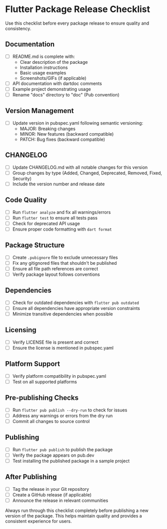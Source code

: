 # Flutter Package Release Checklist

Use this checklist before every package release to ensure quality and consistency.

## Documentation
- [ ] README.md is complete with:
  - Clear description of the package
  - Installation instructions
  - Basic usage examples
  - Screenshots/GIFs (if applicable)
- [ ] API documentation with dartdoc comments
- [ ] Example project demonstrating usage
- [ ] Rename "docs" directory to "doc" (Pub convention)

## Version Management
- [ ] Update version in pubspec.yaml following semantic versioning:
  - MAJOR: Breaking changes
  - MINOR: New features (backward compatible)
  - PATCH: Bug fixes (backward compatible)

## CHANGELOG
- [ ] Update CHANGELOG.md with all notable changes for this version
- [ ] Group changes by type (Added, Changed, Deprecated, Removed, Fixed, Security)
- [ ] Include the version number and release date

## Code Quality
- [ ] Run `flutter analyze` and fix all warnings/errors
- [ ] Run `flutter test` to ensure all tests pass
- [ ] Check for deprecated API usage
- [ ] Ensure proper code formatting with `dart format`

## Package Structure
- [ ] Create `.pubignore` file to exclude unnecessary files
- [ ] Fix any gitignored files that shouldn't be published
- [ ] Ensure all file path references are correct
- [ ] Verify package layout follows conventions

## Dependencies
- [ ] Check for outdated dependencies with `flutter pub outdated`
- [ ] Ensure all dependencies have appropriate version constraints
- [ ] Minimize transitive dependencies when possible

## Licensing
- [ ] Verify LICENSE file is present and correct
- [ ] Ensure the license is mentioned in pubspec.yaml

## Platform Support
- [ ] Verify platform compatibility in pubspec.yaml
- [ ] Test on all supported platforms

## Pre-publishing Checks
- [ ] Run `flutter pub publish --dry-run` to check for issues
- [ ] Address any warnings or errors from the dry run
- [ ] Commit all changes to source control

## Publishing
- [ ] Run `flutter pub publish` to publish the package
- [ ] Verify the package appears on pub.dev
- [ ] Test installing the published package in a sample project

## After Publishing
- [ ] Tag the release in your Git repository
- [ ] Create a GitHub release (if applicable)
- [ ] Announce the release in relevant communities

Always run through this checklist completely before publishing a new version of the package. This helps maintain quality and provides a consistent experience for users. 